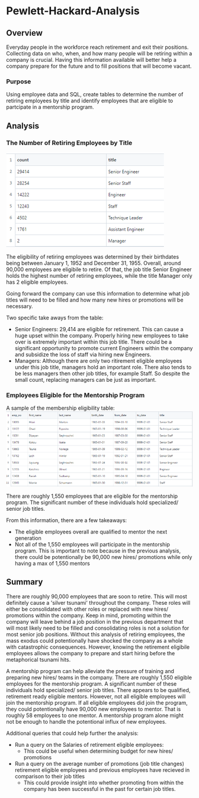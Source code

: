 # Pewlett-Hackard-Analysis


## Overview

Everyday people in the workforce reach retirement and exit their positions. Collecting data on who, when, and how many people will be retiring within a company is crucial. Having this information available will better help a company prepare for the future and to fill positions that will become vacant.

### Purpose

Using employee data and SQL, create tables to determine the number of retiring employees by title and identify employees that are eligible to partcipate in a mentorship program.

## Analysis

### The Number of Retiring Employees by Title

![Resources/retiring_titles.png](Resources/retiring_titles.png)

The eligibility of retiring employees was determined by their birthdates being between January 1, 1952 and December 31, 1955. 
Overall, around 90,000 employees are eligibile to retire. Of that, the job title Senior Engineer holds the highest number of retiring employees, while the title Manager only has 2 eligible employees.

Going forward the company can use this information to determine what job titles will need to be filled and how many new hires or promotions will be necessary.

Two specific take aways from the table:
- Senior Engineers: 29,414 are eligible for retirement. This can cause a huge upset within the company. Properly hiring new employees to take over is extremely important within this job title. There could be a significant opportunity to promote current Engineers within the company and subsidize the loss of staff via hiring new Engineers.
- Managers: Although there are only two ritirement eligible employees under this job title, managers hold an important role. There also tends to be less managers then other job titles, for example Staff. So despite the small count, replacing managers can be just as important. 

### Employees Eligible for the Mentorship Program

A sample of the membership eligibility table:
![Resources/membership_eligibility.png](Resources/membership_eligibility.png)

There are roughly 1,550 employees that are eligible for the mentorship program. The significant number of these individuals hold specialized/ senior job titles. 

From this information, there are a few takeaways:
- The eligible employees overall are qualified to mentor the next generation
- Not all of the 1,550 employees will participate in the mentorship program. This is important to note because in the previous analysis, there could be potentionally be 90,000 new hires/ promotions while only having a max of 1,550 mentors

## Summary

There are roughly 90,000 employees that are soon to retire. This will most definitely cause a 'silver tsunami' throughout the company. These roles will either be consolidated with other roles or replaced with new hires/ promotions within the company. Keep in mind, promoting within the company will leave behind a job position in the previous department that will most likely need to be filled and consolidating roles is not a solution for most senior job positions. Without this analysis of retiring employees, the mass exodus could potentionally have shocked the company as a whole with catastrophic consequences. However, knowing the retirement eligibile employees allows the company to prepare and start hiring before the metaphorical tsunami hits. 

A mentorship program can help alleviate the pressure of training and preparing new hires/ teams in the company. There are roughly 1,550 eligible employees for the mentorship program. A significant number of these individuals hold specialized/ senior job titles. There appears to be qualified, retirement ready eligible mentors. However, not all eligible employees will join the mentorship program. If all eligible employees did join the program, they could potentionally have 90,000 new employees to mentor. That is roughly 58 employees to one mentor. A mentorship program alone might not be enough to handle the potentional influx of new employees. 

Additional queries that could help further the analysis:
- Run a query on the Salaries of retirement eligible employees: 
  - This could be useful when determining budget for new hires/ promotions
- Run a query on the average number of promotions (job title changes) retirement eligible employees and previous employees have recieved in comparison to their job titles
  - This could provide insight into whether promoting from within the company has been successful in the past for certain job titles. 
